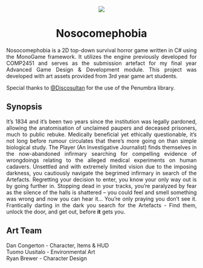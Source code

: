 <p align="center">
    <img src="https://user-images.githubusercontent.com/47984645/145660822-044e06c7-313f-4579-a72e-b3073d3add4b.png"/>
</p>

<h1 align="center">Nosocomephobia</h1>
<p align="justify">
Nosocomephobia is a 2D top-down survival horror game written in C# using the MonoGame framework. It utilizes the engine previously developed for COMP2451 and serves as the submission artefact for my final year Advanced Game Design &amp; Development module. This project was developed with art assets provided from 3rd year game art students.

Special thanks to <a href="https://github.com/discosultan">@Discosultan</a> for the use of the Penumbra library.
</p>
<h2>Synopsis</h2>
<p align="justify">
It’s 1834 and it’s been two years since the institution was legally pardoned, allowing the anatomisation of unclaimed paupers and deceased prisoners, much to public rebuke. Medically beneficial yet ethically questionable, it’s not long before rumour circulates that there’s more going on than simple biological study.  The Player (An Investigative Journalist) finds themselves in the now-abandoned infirmary searching for compelling evidence of wrongdoings relating to the alleged medical experiments on human cadavers. Unsettled and with extremely limited vision due to the imposing darkness, you cautiously navigate the begrimed infirmary in search of the Artefacts. Regretting your decision to enter, you know your only way out is by going further in. Stopping dead in your tracks, you’re paralyzed by fear as the silence of the halls is shattered – you could feel and smell something was wrong and now you can hear it… You’re only praying you don’t see it. Frantically darting in the dark you search for the Artefacts - Find them, unlock the door, and get out, before <b>it</b> gets you.
</p>


<h2>Art Team</h2>
Dan Congerton - Character, Items & HUD <br>
Tuomo Uusitalo - Environmental Art <br>
Ryan Brewer - Character Design
